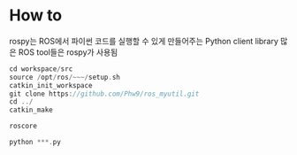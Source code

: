 # How to

rospy는 ROS에서 파이썬 코드를 실행할 수 있게 만들어주는 Python client library
많은 ROS tool들은 rospy가 사용됨

```cpp
cd workspace/src
source /opt/ros/~~~/setup.sh
catkin_init_workspace
git clone https://github.com/Phw9/ros_myutil.git
cd ../
catkin_make
```

```cpp
roscore

python ***.py
```
